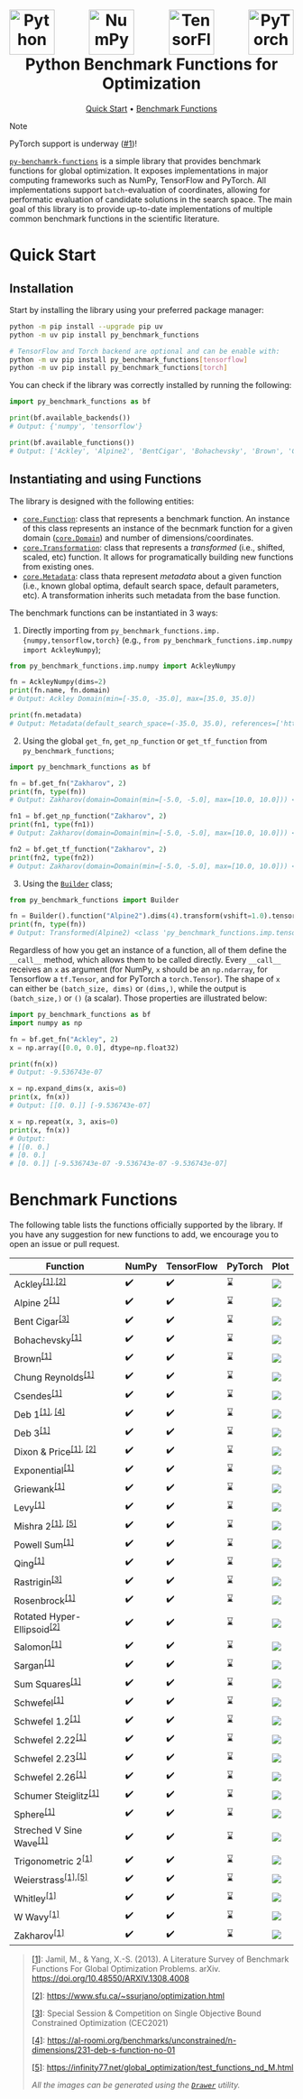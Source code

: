 <h1 align="center">
  <div style="display: flex; justify-content: space-between;">
  <a><img src="https://s3.dualstack.us-east-2.amazonaws.com/pythondotorg-assets/media/community/logos/python-logo-only.png" alt="Python" height="80"></a>
  <a><img src="https://upload.wikimedia.org/wikipedia/commons/3/31/NumPy_logo_2020.svg" alt="NumPy" height="80"></a>
  <a><img src="https://upload.wikimedia.org/wikipedia/commons/a/ab/TensorFlow_logo.svg" alt="TensorFlow" height="80"></a>
  <a><img src="https://upload.wikimedia.org/wikipedia/commons/c/c6/PyTorch_logo_black.svg" alt="PyTorch" height="80"></a>
  </div>
  Python Benchmark Functions for Optimization
  <br>
</h1>
<p align="center">
  <a href="#quick-start">Quick Start</a> •
  <a href="#benchmark-functions">Benchmark Functions</a>
</p>

> [!NOTE]  
> PyTorch support is underway ([#1](https://github.com/moesio-f/py-benchmark-functions/issues/1))!

[`py-benchamrk-functions`](https://github.com/moesio-f/py-benchmark-functions) is a simple library that provides benchmark functions for global optimization. It exposes implementations in major computing frameworks such as NumPy, TensorFlow and PyTorch. All implementations support `batch`-evaluation of coordinates, allowing for performatic evaluation of candidate solutions in the search space. The main goal of this library is to provide up-to-date implementations of multiple common benchmark functions in the scientific literature.

# Quick Start

## Installation

Start by installing the library using your preferred package manager:

```bash
python -m pip install --upgrade pip uv
python -m uv pip install py_benchmark_functions
```
```bash
# TensorFlow and Torch backend are optional and can be enable with:
python -m uv pip install py_benchmark_functions[tensorflow]
python -m uv pip install py_benchmark_functions[torch]
```

You can check if the library was correctly installed by running the following:

```python
import py_benchmark_functions as bf

print(bf.available_backends())
# Output: {'numpy', 'tensorflow'}

print(bf.available_functions())
# Output: ['Ackley', 'Alpine2', 'BentCigar', 'Bohachevsky', 'Brown', 'ChungReynolds', 'Csendes', 'Deb1', 'Deb3', 'DixonPrice', 'Exponential', 'Griewank', 'Levy', 'Mishra2', 'PowellSum', 'Qing', 'Rastrigin', 'Rosenbrock', 'RotatedHyperEllipsoid', 'Salomon', 'Sargan', 'SchumerSteiglitz', 'Schwefel', 'Schwefel12', 'Schwefel222', 'Schwefel223', 'Schwefel226', 'Sphere', 'StrechedVSineWave', 'SumSquares', 'Trigonometric2', 'WWavy', 'Weierstrass', 'Whitley', 'Zakharov']
```

## Instantiating and using Functions

The library is designed with the following entities:
- [`core.Function`](py_benchmBohachevskyark_functions/core/function.py): class that represents a benchmark function. An instance of this class represents an instance of the becnmark function for a given domain ([`core.Domain`](py_benchmBohachevskyark_functions/core/function.py)) and number of dimensions/coordinates.
- [`core.Transformation`](py_benchmBohachevskyark_functions/core/function.py): class that represents a _transformed_ (i.e., shifted, scaled, etc) function. It allows for programatically building new functions from existing ones.
- [`core.Metadata`](py_benchmBohachevskyark_functions/core/metadata.py): class thata represent _metadata_ about a given function (i.e., known global optima, default search space, default parameters, etc). A transformation inherits such metadata from the base function.

The benchmark functions can be instantiated in 3 ways:
1. Directly importing from `py_benchmark_functions.imp.{numpy,tensorflow,torch}` (e.g., `from py_benchmark_functions.imp.numpy import AckleyNumpy`);
```python
from py_benchmark_functions.imp.numpy import AckleyNumpy

fn = AckleyNumpy(dims=2)
print(fn.name, fn.domain)
# Output: Ackley Domain(min=[-35.0, -35.0], max=[35.0, 35.0])

print(fn.metadata)
# Output: Metadata(default_search_space=(-35.0, 35.0), references=['https://arxiv.org/abs/1308.4008', 'https://www.sfu.ca/~ssurjano/optimization.html'], comments='', default_parameters={'a': 20.0, 'b': 0.2, 'c': 6.283185307179586}, global_optimum=0.0, global_optimum_coordinates=<...>)
```
2. Using the global `get_fn`, `get_np_function` or `get_tf_function` from `py_benchmark_functions`;
```python
import py_benchmark_functions as bf

fn = bf.get_fn("Zakharov", 2)
print(fn, type(fn))
# Output: Zakharov(domain=Domain(min=[-5.0, -5.0], max=[10.0, 10.0])) <class 'py_benchmark_functions.imp.numpy.ZakharovNumpy'>

fn1 = bf.get_np_function("Zakharov", 2)
print(fn1, type(fn1))
# Output: Zakharov(domain=Domain(min=[-5.0, -5.0], max=[10.0, 10.0])) <class 'py_benchmark_functions.imp.numpy.ZakharovNumpy'>

fn2 = bf.get_tf_function("Zakharov", 2)
print(fn2, type(fn2))
# Output: Zakharov(domain=Domain(min=[-5.0, -5.0], max=[10.0, 10.0])) <class 'py_benchmark_functions.imp.tensorflow.ZakharovTensorflow'>
```
3. Using the [`Builder`](py_benchmBohachevskyark_functions/factory/builder.py) class;
```python
from py_benchmark_functions import Builder

fn = Builder().function("Alpine2").dims(4).transform(vshift=1.0).tensorflow().build()
print(fn, type(fn))
# Output: Transformed(Alpine2) <class 'py_benchmark_functions.imp.tensorflow.TensorflowTransformation'>
```


Regardless of how you get an instance of a function, all of them define the `__call__` method, which allows them to be called directly. Every `__call__` receives an `x` as argument (for NumPy, `x` should be an `np.ndarray`, for Tensorflow a `tf.Tensor`, and for PyTorch a `torch.Tensor`). The shape of `x` can either be `(batch_size, dims)` or `(dims,)`, while the output is `(batch_size,)` or `()` (a scalar). Those properties are illustrated below:

```python
import py_benchmark_functions as bf
import numpy as np

fn = bf.get_fn("Ackley", 2)
x = np.array([0.0, 0.0], dtype=np.float32)

print(fn(x))
# Output: -9.536743e-07

x = np.expand_dims(x, axis=0)
print(x, fn(x))
# Output: [[0. 0.]] [-9.536743e-07]

x = np.repeat(x, 3, axis=0)
print(x, fn(x))
# Output:
# [[0. 0.]
# [0. 0.]
# [0. 0.]] [-9.536743e-07 -9.536743e-07 -9.536743e-07]
```

# Benchmark Functions

The following table lists the functions officially supported by the library. If you have any suggestion for new functions to add, we encourage you to open an issue or pull request.

| Function | NumPy | TensorFlow | PyTorch | Plot |
| --- | --- | --- | --- | --- |
| Ackley<sup>[\[1\]](https://doi.org/10.48550/ARXIV.1308.4008),[\[2\]](https://www.sfu.ca/~ssurjano/optimization.html)</sup> | ✔️ | ✔️  | ⌛ |  ![](.github/images/plot-2d-Ackley.png) |
| Alpine 2<sup>[\[1\]](https://doi.org/10.48550/ARXIV.1308.4008)</sup> | ✔️ | ✔️  | ⌛ | ![](.github/images/plot-2d-Alpine2.png) |
| Bent Cigar<sup>[\[3\]](https://www3.ntu.edu.sg/home/epnsugan/index_files/CEC2021/CEC2021-2.htm)</sup> | ✔️ | ✔️ | ⌛ | ![](.github/images/plot-2d-BentCigar.png) |
| Bohachevsky<sup>[\[1\]](https://doi.org/10.48550/ARXIV.1308.4008)</sup> | ✔️ | ✔️ | ⌛ | ![](.github/images/plot-2d-Bohachevsky.png) |
| Brown<sup>[\[1\]](https://doi.org/10.48550/ARXIV.1308.4008)</sup> | ✔️ | ✔️  | ⌛ | ![](.github/images/plot-2d-Brown.png) |
| Chung Reynolds<sup>[\[1\]](https://doi.org/10.48550/ARXIV.1308.4008)</sup> | ✔️ | ✔️  | ⌛ | ![](.github/images/plot-2d-ChungReynolds.png) |
| Csendes<sup>[\[1\]](https://doi.org/10.48550/ARXIV.1308.4008)</sup> | ✔️ | ✔️  | ⌛ | ![](.github/images/plot-2d-Csendes.png) |
| Deb 1<sup>[\[1\]](https://doi.org/10.48550/ARXIV.1308.4008), [\[4\]](https://al-roomi.org/benchmarks/unconstrained/n-dimensions/231-deb-s-function-no-01)</sup> | ✔️ | ✔️  | ⌛ | ![](.github/images/plot-2d-Deb1.png) |
| Deb 3<sup>[\[1\]](https://doi.org/10.48550/ARXIV.1308.4008)</sup> | ✔️ | ✔️  | ⌛ | ![](.github/images/plot-2d-Deb3.png) |
| Dixon & Price<sup>[\[1\]](https://doi.org/10.48550/ARXIV.1308.4008), [\[2\]](https://www.sfu.ca/~ssurjano/optimization.html)</sup> | ✔️ | ✔️  | ⌛ | ![](.github/images/plot-2d-DixonPrice.png) |
| Exponential<sup>[\[1\]](https://doi.org/10.48550/ARXIV.1308.4008)</sup> | ✔️ | ✔️  | ⌛ | ![](.github/images/plot-2d-Exponential.png) |
| Griewank<sup>[\[1\]](https://doi.org/10.48550/ARXIV.1308.4008)</sup> | ✔️ | ✔️  | ⌛ | ![](.github/images/plot-2d-Griewank.png) |
| Levy<sup>[\[1\]](https://doi.org/10.48550/ARXIV.1308.4008)</sup> | ✔️ | ✔️  | ⌛ | ![](.github/images/plot-2d-Levy.png) |
| Mishra 2<sup>[\[1\]](https://doi.org/10.48550/ARXIV.1308.4008), [\[5\]](https://infinity77.net/global_optimization/test_functions_nd_M.html)</sup> | ✔️ | ✔️  | ⌛ | ![](.github/images/plot-2d-Mishra2.png) |
| Powell Sum<sup>[\[1\]](https://doi.org/10.48550/ARXIV.1308.4008)</sup> | ✔️ | ✔️ | ⌛ | ![](.github/images/plot-2d-PowellSum.png) |
| Qing<sup>[\[1\]](https://doi.org/10.48550/ARXIV.1308.4008)</sup> | ✔️ | ✔️  | ⌛ | ![](.github/images/plot-2d-Qing.png) |
| Rastrigin<sup>[\[3\]](https://www3.ntu.edu.sg/home/epnsugan/index_files/CEC2021/CEC2021-2.htm)</sup> | ✔️ | ✔️  | ⌛ | ![](.github/images/plot-2d-Rastrigin.png) |
| Rosenbrock<sup>[\[1\]](https://doi.org/10.48550/ARXIV.1308.4008)</sup> | ✔️ | ✔️  | ⌛ | ![](.github/images/plot-2d-Rosenbrock.png) |
| Rotated Hyper-Ellipsoid<sup>[\[2\]](https://www.sfu.ca/~ssurjano/optimization.html)</sup> | ✔️ | ✔️  | ⌛ | ![](.github/images/plot-2d-RotatedHyperEllipsoid.png) |
| Salomon<sup>[\[1\]](https://doi.org/10.48550/ARXIV.1308.4008) </sup> | ✔️ | ✔️  | ⌛| ![](.github/images/plot-2d-Salomon.png) |
| Sargan<sup>[\[1\]](https://doi.org/10.48550/ARXIV.1308.4008)</sup> | ✔️ | ✔️  | ⌛ | ![](.github/images/plot-2d-Sargan.png) |
| Sum Squares<sup>[\[1\]](https://doi.org/10.48550/ARXIV.1308.4008)</sup> | ✔️ | ✔️  | ⌛ | ![](.github/images/plot-2d-SumSquares.png) |
| Schwefel<sup>[\[1\]](https://doi.org/10.48550/ARXIV.1308.4008)</sup> | ✔️ | ✔️  | ⌛ | ![](.github/images/plot-2d-Schwefel.png) |
| Schwefel 1.2<sup>[\[1\]](https://doi.org/10.48550/ARXIV.1308.4008)</sup> | ✔️ | ✔️  | ⌛ | ![](.github/images/plot-2d-Schwefel12.png) |
| Schwefel 2.22<sup>[\[1\]](https://doi.org/10.48550/ARXIV.1308.4008)</sup> | ✔️ | ✔️  | ⌛ | ![](.github/images/plot-2d-Schwefel222.png) |
| Schwefel 2.23<sup>[\[1\]](https://doi.org/10.48550/ARXIV.1308.4008)</sup> | ✔️ | ✔️  | ⌛ | ![](.github/images/plot-2d-Schwefel223.png) |
| Schwefel 2.26<sup>[\[1\]](https://doi.org/10.48550/ARXIV.1308.4008)</sup> | ✔️ | ✔️  | ⌛ | ![](.github/images/plot-2d-Schwefel226.png) |
| Schumer Steiglitz<sup>[\[1\]](https://doi.org/10.48550/ARXIV.1308.4008)</sup> | ✔️ | ✔️  | ⌛ | ![](.github/images/plot-2d-SchumerSteiglitz.png) |
| Sphere<sup>[\[1\]](https://doi.org/10.48550/ARXIV.1308.4008)</sup> | ✔️ | ✔️  | ⌛ | ![](.github/images/plot-2d-Sphere.png) |
| Streched V Sine Wave<sup>[\[1\]](https://doi.org/10.48550/ARXIV.1308.4008)</sup> | ✔️ | ✔️  | ⌛ | ![](.github/images/plot-2d-StrechedVSineWave.png) |
| Trigonometric 2<sup>[\[1\]](https://doi.org/10.48550/ARXIV.1308.4008)</sup> | ✔️ | ✔️  | ⌛ | ![](.github/images/plot-2d-Trigonometric2.png) |
| Weierstrass<sup>[\[1\]](https://doi.org/10.48550/ARXIV.1308.4008),[\[5\]](https://infinity77.net/global_optimization/test_functions_nd_M.html)</sup> | ✔️ | ✔️ | ⌛ | ![](.github/images/plot-2d-Weierstrass.png) |
| Whitley<sup>[\[1\]](https://doi.org/10.48550/ARXIV.1308.4008)</sup> | ✔️ | ✔️  | ⌛ | ![](.github/images/plot-2d-Whitley.png) |
| W Wavy<sup>[\[1\]](https://doi.org/10.48550/ARXIV.1308.4008)</sup> | ✔️ | ✔️  | ⌛ | ![](.github/images/plot-2d-WWavy.png) |
| Zakharov<sup>[\[1\]](https://doi.org/10.48550/ARXIV.1308.4008)</sup> | ✔️ | ✔️  | ⌛ | ![](.github/images/plot-2d-Zakharov.png) |

> [\[1\]](https://doi.org/10.48550/ARXIV.1308.4008): Jamil, M., & Yang, X.-S. (2013). A Literature Survey of Benchmark Functions For Global Optimization Problems. arXiv. https://doi.org/10.48550/ARXIV.1308.4008 
>
> [\[2\]](https://www.sfu.ca/~ssurjano/optimization.html): https://www.sfu.ca/~ssurjano/optimization.html
>
> [\[3\]](https://www3.ntu.edu.sg/home/epnsugan/index_files/CEC2021/CEC2021-2.htm): Special Session & Competition on Single Objective Bound Constrained Optimization (CEC2021)
>
> [\[4\]](https://al-roomi.org/benchmarks/unconstrained/n-dimensions/231-deb-s-function-no-01): https://al-roomi.org/benchmarks/unconstrained/n-dimensions/231-deb-s-function-no-01
>
> [\[5\]](https://infinity77.net/global_optimization/test_functions_nd_M.html): https://infinity77.net/global_optimization/test_functions_nd_M.html
>
> _All the images can be generated using the [`Drawer`](py_benchmark_functions/plot/drawer.py) utility._

